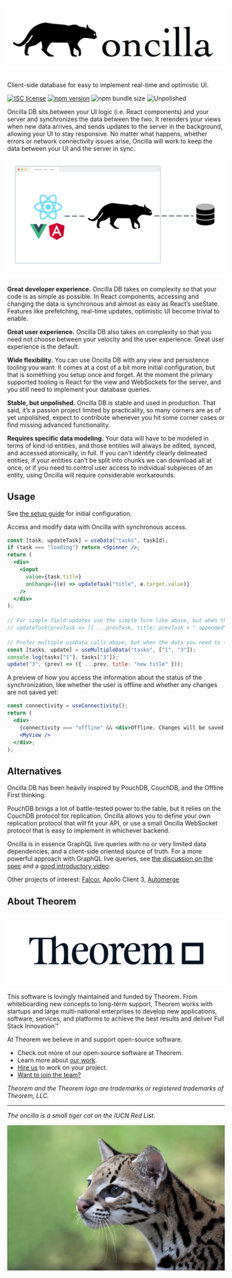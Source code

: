 # ![Oncilla logo](docs/images/logo/combined.png)

Client-side database for easy to implement real-time and optimistic UI.

[![ISC license](https://img.shields.io/badge/license-ISC-blue.svg?style=flat-square)](https://github.com/Theorem/oncilla/blob/master/LICENSE.md) [![npm version](https://img.shields.io/npm/v/oncilla.svg?style=flat-square)](https://www.npmjs.com/package/oncilla) ![npm bundle size](https://img.shields.io/bundlephobia/minzip/oncilla.svg?label=size&style=flat-square) ![Unpolished](https://img.shields.io/badge/stability-unpolished-yellow.svg?style=flat-square)

Oncilla DB sits between your UI logic (i.e. React components) and your server and synchronizes the data between the two. It rerenders your views when new data arrives, and sends updates to the server in the background, allowing your UI to stay responsive. No matter what happens, whether errors or network connectivity issues arise, Oncilla will work to keep the data between your UI and the server in sync.

![Diagram: Oncilla sits between React/Vue.js/Angular and a server database](docs/images/diagram.png)

**Great developer experience.** Oncilla DB takes on complexity so that your code is as simple as possible. In React components, accessing and changing the data is synchronous and almost as easy as React’s useState. Features like prefetching, real-time updates, optimistic UI become trivial to enable.

**Great user experience.** Oncilla DB also takes on complexity so that you need not choose between your velocity and the user experience. Great user experience is the default.

**Wide flexibility.** You can use Oncilla DB with any view and persistence tooling you want. It comes at a cost of a bit more initial configuration, but that is something you setup once and forget. At the moment the primary supported tooling is React for the view and WebSockets for the server, and you still need to implement your database queries.

**Stable, but unpolished.** Oncilla DB is stable and used in production. That said, it’s a passion project limited by practicality, so many corners are as of yet unpolished, expect to contribute whenever you hit some corner cases or find missing advanced functionality.

**Requires specific data modeling.** Your data will have to be modeled in terms of kind-id entities, and those entities will always be edited, synced, and accessed atomically, in full. If you can’t identify clearly delineated entities, if your entities can’t be split into chunks we can download all at once, or if you need to control user access to individual subpieces of an entity, using Oncilla will require considerable workarounds.

## Usage

See [the setup guide](docs/README.md) for initial configuration.

Access and modify data with Oncilla with synchronous access.

```jsx
const [task, updateTask] = useData("tasks", taskId);
if (task === "loading") return <Spinner />;
return (
  <div>
    <input
      value={task.title}
      onChange={(e) => updateTask("title", e.target.value)}
    />
  </div>
);

// For simple field updates use the simple form like above, but when the update you perform is more complex, use a delta function form:
// updateTask(prevTask => ({ ...prevTask, title: prevTask + " appended" }))

// Prefer multiple useData calls above, but when the data you need to fetch is dynamic in its length, useMultipleData can help:
const [tasks, update] = useMultipleData("tasks", ["1", "3"]);
console.log(tasks["1"], tasks["3"]);
update("3", (prev) => ({ ...prev, title: "new title" }));
```

A preview of how you access the information about the status of the synchronization, like whether the user is offline and whether any changes are not saved yet:

```jsx
const connectivity = useConnectivity();
return (
  <div>
    {connectivity === "offline" && <div>Offline. Changes will be saved when you go online.</div>}
    <MyView />
  </div>;
);
```

## Alternatives

Oncilla DB has been heavily inspired by PouchDB, CouchDB, and the Offline First thinking.

PouchDB brings a lot of battle-tested power to the table, but it relies on the CouchDB protocol for replication. Oncilla allows you to define your own replication protocol that will fit your API, or use a small Oncilla WebSocket protocol that is easy to implement in whichever backend.

Oncilla is in essence GraphQL live queries with no or very limited data dependencies, and a client-side oriented source of truth. For a more powerful approach with GraphQL live queries, see [the discussion on the spec](https://github.com/graphql/graphql-spec/issues/386) and a [good introductory video](https://www.youtube.com/watch?v=BSw05rJaCpA).

Other projects of interest: [Falcor](https://netflix.github.io/falcor/), Apollo Client 3, [Automerge](https://github.com/automerge/automerge)

## About Theorem

![Theorem](docs/images/theorem.jpg)

This software is lovingly maintained and funded by Theorem.
From whiteboarding new concepts to long-term support, Theorem works with startups and large multi-national enterprises to develop new applications, software, services, and platforms to achieve the best results and deliver Full Stack Innovation™

At Theorem we believe in and support open-source software.

- Check out more of our open-source software at Theorem.
- Learn more about [our work](https://theorem.co/portfolio).
- [Hire us](https://theorem.co/contact) to work on your project.
- [Want to join the team?](https://theorem.co/careers)

_Theorem and the Theorem logo are trademarks or registered trademarks of Theorem, LLC._

---

_The oncilla is a small tiger cat on the IUCN Red List._

![Photo of an Oncilla](docs/images/barranquilla.jpg)
